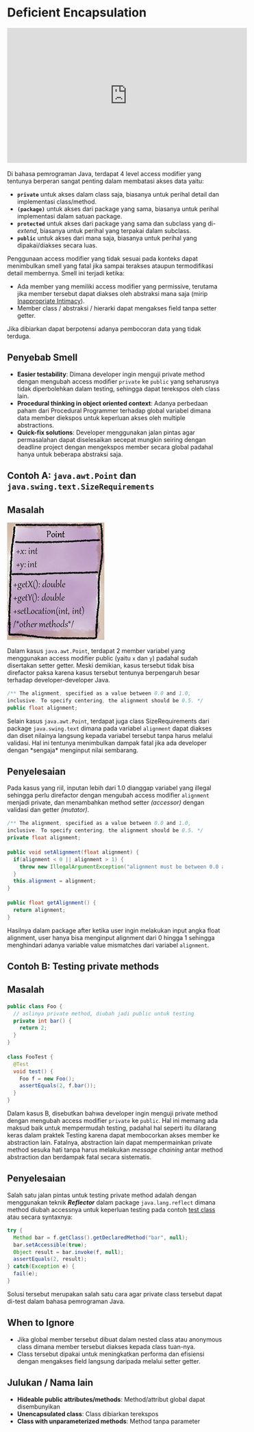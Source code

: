 # Deficient Encapsulation


<div class="video-wrapper">
<iframe width="560" height="315" src="https://www.youtube.com/embed/r-wphP9hQ8E" title="YouTube video player" frameborder="0" allow="accelerometer; autoplay; clipboard-write; encrypted-media; gyroscope; picture-in-picture" allowfullscreen></iframe>
</div>


Di bahasa pemrograman Java, terdapat 4 level access modifier yang tentunya berperan sangat penting dalam membatasi akses data yaitu:

- **`private`** untuk akses dalam class saja, biasanya untuk perihal detail dan implementasi class/method.
- **`(package)`** untuk akses dari package yang sama, biasanya untuk perihal implementasi dalam satuan package.
- **`protected`** untuk akses dari package yang sama dan subclass yang di-*extend*, biasanya untuk perihal yang terpakai dalam subclass.
- **`public`** untuk akses dari mana saja, biasanya untuk perihal yang dipakai/diakses secara luas.

Penggunaan access modifier yang tidak sesuai pada konteks dapat menimbulkan smell yang fatal jika sampai terakses ataupun termodifikasi detail membernya. Smell ini terjadi ketika:

- Ada member yang memiliki access modifier yang permissive, terutama jika member tersebut dapat diakses oleh abstraksi mana saja (mirip [Inappropriate Intimacy](../../../martin-fowler/couplers/inappropriate-intimacy/)).
- Member class / abstraksi / hierarki dapat mengakses field tanpa setter getter.

Jika dibiarkan dapat berpotensi adanya pembocoran data yang tidak terduga.

## Penyebab Smell

- **Easier testability**: Dimana developer ingin menguji private method dengan mengubah access modifier `private` ke `public` yang seharusnya tidak diperbolehkan dalam testing, sehingga dapat terekspos oleh class lain.
- **Procedural thinking in object oriented context**: Adanya perbedaan paham dari Procedural Programmer terhadap global variabel dimana data member diekspos untuk keperluan akses oleh multiple abstractions.
- **Quick-fix solutions**: Developer menggunakan jalan pintas agar permasalahan dapat diselesaikan secepat mungkin seiring dengan deadline project dengan mengekspos member secara global padahal hanya untuk beberapa abstraksi saja.

## Contoh A: `java.awt.Point` dan `java.swing.text.SizeRequirements`

## Masalah

![Struktur class java.awt.Point](deficient-1.png "Struktur class java.awt.Point")

Dalam kasus `java.awt.Point`, terdapat 2 member variabel yang menggunakan access modifier public (yaitu `x` dan `y`) padahal sudah disertakan setter getter. Meski demikian, kasus tersebut tidak bisa direfactor paksa karena kasus tersebut tentunya berpengaruh besar terhadap developer-developer Java.

```java
/** The alignment, specified as a value between 0.0 and 1.0,
inclusive. To specify centering, the alignment should be 0.5. */
public float alignment;
```

Selain kasus `java.awt.Point`, terdapat juga class <github-url to="before/SizeRequirement.java">SizeRequirements</github-url> dari package `java.swing.text` dimana pada variabel `alignment` dapat diakses dan diset nilainya langsung kepada variabel tersebut tanpa harus melalui validasi. Hal ini tentunya menimbulkan dampak fatal jika ada developer dengan \*sengaja\* menginput nilai sembarang.

## Penyelesaian

Pada kasus yang riil, inputan lebih dari 1.0 dianggap variabel yang illegal sehingga perlu direfactor dengan mengubah access modifier `alignment` menjadi private, dan menambahkan method setter *(accessor)* dengan validasi dan getter *(mutator)*.

```java
/** The alignment, specified as a value between 0.0 and 1.0,
inclusive. To specify centering, the alignment should be 0.5. */
private float alignment;

public void setAlignment(float alignment) {
  if(alignment < 0 || alignment > 1) {
    throw new IllegalArgumentException("alignment must be between 0.0 and 1.0");
  }
  this.alignment = alignment;
}

public float getAlignment() {
  return alignment;
}
```

Hasilnya dalam package <github-url to="before/SizeRequirement.java">after</github-url> ketika user ingin melakukan input angka float alignment, user hanya bisa menginput alignment dari 0 hingga 1 sehingga menghindari adanya variable value mismatches dari variabel `alignment`.

## Contoh B: Testing private methods

## Masalah

```java
public class Foo {
  // aslinya private method, diubah jadi public untuk testing
  private int bar() {
    return 2;
  }
}

class FooTest {
  @Test
  void test() {
    Foo f = new Foo();
    assertEquals(2, f.bar());
  }
}
```

Dalam kasus B, disebutkan bahwa developer ingin menguji private method dengan mengubah access modifier `private` ke `public`. Hal ini memang ada maksud baik untuk mempermudah testing, padahal hal seperti itu dilarang keras dalam praktek Testing karena dapat membocorkan akses member ke abstraction lain. Fatalnya, abstraction lain dapat mempermainkan private method sesuka hati tanpa harus melakukan *message chaining* antar method abstraction dan berdampak fatal secara sistematis.

## Penyelesaian

Salah satu jalan pintas untuk testing private method adalah dengan menggunakan teknik **_Reflector_** dalam package `java.lang.reflect` dimana method diubah accessnya untuk keperluan testing pada contoh [test class](testing_using_reflection/FooTest.java) atau secara syntaxnya:
```java
try {
  Method bar = f.getClass().getDeclaredMethod("bar", null);
  bar.setAccessible(true);
  Object result = bar.invoke(f, null);
  assertEquals(2, result);
} catch(Exception e) {
  fail(e);
}
```

Solusi tersebut merupakan salah satu cara agar private class tersebut dapat di-test dalam bahasa pemrograman Java.

## When to Ignore

- Jika global member tersebut dibuat dalam nested class atau anonymous class dimana member tersebut diakses kepada class tuan-nya.
- Class tersebut dipakai untuk meningkatkan performa dan efisiensi dengan mengakses field langsung daripada melalui setter getter.

## Julukan / Nama lain

- **Hideable public attributes/methods**: Method/attribut global dapat disembunyikan
- **Unencapsulated class**: Class dibiarkan terekspos
- **Class with unparameterized methods**: Method tanpa parameter
